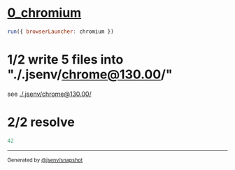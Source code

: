 # [0_chromium](../../import_scripts_node_resolution_dev.test.mjs#L19)

```js
run({ browserLauncher: chromium })
```

# 1/2 write 5 files into "./.jsenv/chrome@130.00/"

see [./.jsenv/chrome@130.00/](./.jsenv/chrome@130.00/)

# 2/2 resolve

```js
42
```

---

<sub>
  Generated by <a href="https://github.com/jsenv/core/tree/main/packages/independent/snapshot">@jsenv/snapshot</a>
</sub>
